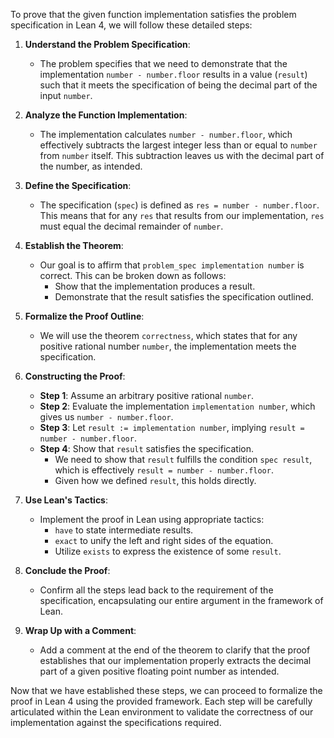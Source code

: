 To prove that the given function implementation satisfies the problem specification in Lean 4, we will follow these detailed steps:

1. **Understand the Problem Specification**: 
   - The problem specifies that we need to demonstrate that the implementation `number - number.floor` results in a value (`result`) such that it meets the specification of being the decimal part of the input `number`.

2. **Analyze the Function Implementation**:
   - The implementation calculates `number - number.floor`, which effectively subtracts the largest integer less than or equal to `number` from `number` itself. This subtraction leaves us with the decimal part of the number, as intended. 

3. **Define the Specification**:
   - The specification (`spec`) is defined as `res = number - number.floor`. This means that for any `res` that results from our implementation, `res` must equal the decimal remainder of `number`.

4. **Establish the Theorem**:
   - Our goal is to affirm that `problem_spec implementation number` is correct. This can be broken down as follows:
      - Show that the implementation produces a result.
      - Demonstrate that the result satisfies the specification outlined.

5. **Formalize the Proof Outline**:
   - We will use the theorem `correctness`, which states that for any positive rational number `number`, the implementation meets the specification.

6. **Constructing the Proof**:
   - **Step 1**: Assume an arbitrary positive rational `number`.
   - **Step 2**: Evaluate the implementation `implementation number`, which gives us `number - number.floor`.
   - **Step 3**: Let `result := implementation number`, implying `result = number - number.floor`.
   - **Step 4**: Show that `result` satisfies the specification.
     - We need to show that `result` fulfills the condition `spec result`, which is effectively `result = number - number.floor`.
     - Given how we defined `result`, this holds directly.

7. **Use Lean's Tactics**:
   - Implement the proof in Lean using appropriate tactics:
     - `have` to state intermediate results.
     - `exact` to unify the left and right sides of the equation.
     - Utilize `exists` to express the existence of some `result`.

8. **Conclude the Proof**:
   - Confirm all the steps lead back to the requirement of the specification, encapsulating our entire argument in the framework of Lean.

9. **Wrap Up with a Comment**:
   - Add a comment at the end of the theorem to clarify that the proof establishes that our implementation properly extracts the decimal part of a given positive floating point number as intended.

Now that we have established these steps, we can proceed to formalize the proof in Lean 4 using the provided framework. Each step will be carefully articulated within the Lean environment to validate the correctness of our implementation against the specifications required.